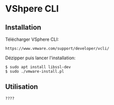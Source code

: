 # VShpere CLI

## Installation

Télécharger VSphere CLI:

	https://www.vmware.com/support/developer/vcli/

Dézipper puis lancer l'installation:

	$ sudo apt install libssl-dev
	$ sudo ./vmware-install.pl 

## Utilisation

	????


